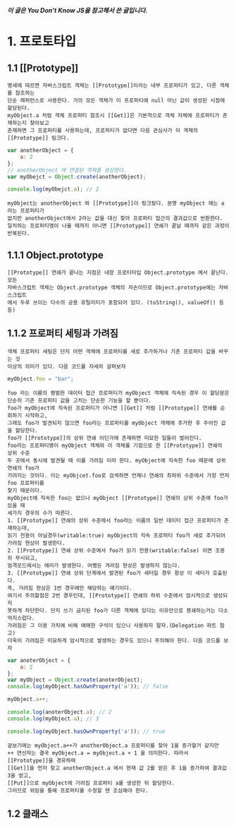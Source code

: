 ***이 글은 You Don't Know JS을 참고해서 쓴 글입니다.***
# 1. 프로토타입
## 1.1 [[Prototype]]
    명세에 따르면 자바스크립트 객체는 [[Prototype]]이라는 내부 프로퍼티가 있고, 다른 객체를 참조하는
    단순 래퍼런스로 사용한다. 거의 모든 객체가 이 프로퍼티에 null 아닌 값이 생성된 시점에 할당된다.
    myObject.a 처럼 객체 프로퍼티 참조시 [[Get]]은 기본적으로 객체 자체에 프로퍼티가 존재하는지 찾아보고
    존재하면 그 프로퍼티를 사용하는데, 프로퍼티가 없다면 다음 관심사가 이 객체의 [[Prototype]] 링크다.
```javascript
var anotherObject = {
    a: 2
};
// anotherObject 에 연결된 객체를 생성한다.
var myObejct = Object.create(anotherObject);

console.log(myObejct.a); // 2
```
    myObject는 anotherObject 와 [[Prototype]]이 링크됬다. 분명 myObject 에는 a 라는 프로퍼티가
    없지만 anotherObject에서 2라는 값을 대신 찾아 프로퍼티 접근의 결과값으로 반환한다.
    일치하는 프로퍼티명이 나올 때까지 아니면 [[Prototype]] 연쇄가 끝날 때까지 같은 과정이 반복된다.

## 1.1.1 Object.prototype
    [[Prototype]] 연쇄가 끝나는 지점은 내장 프로터타입 Object.prototype 에서 끝난다. 모든
    자바스크립트 객체는 Object.prototype 객체의 자손이므로 Object.prototype에는 자바스크립트
    에서 두루 쓰이는 다수의 공용 유틸리티가 포함되어 있다. (toString(), valueOf() 등등)

## 1.1.2 프로퍼티 세팅과 가려짐
    객체 프로퍼티 세팅은 단지 어떤 객체에 프로퍼티를 새로 추가하거나 기존 프로퍼티 값을 바꾸는 것
    이상의 의미가 있다. 다음 코드를 자세히 살펴보자 
```javascript
myObject.foo = "bar";
```
    foo 라는 이름의 평범한 데이터 접근 프로퍼티가 myObject 객체에 직속된 경우 이 할당문은
    단순히 기존 프로퍼티 값을 고치는 단순한 기능을 할 뿐이다.
    foo가 myObject에 직속된 프로퍼티가 아니면 [[Get]] 처럼 [[Prototype]] 연쇄를 순회하기 시작하고,
    그래도 foo가 발견되지 않으면 foo라는 프로퍼티를 myObject 객체에 추가한 후 주어진 값을 할당한다.
    foo가 [[Prototype]]의 상위 연쇄 어딘가에 존재하면 미묘한 일들이 벌어진다.
    foo라는 프로퍼티명이 myObject 객체와 이 객체를 기점으로 한 [[Prototype]] 연쇄의 상위 수준
    두 곳에서 동시에 발견될 때 이를 가려짐 이라 한다. myObject에 직속한 foo 때문에 상위 연쇄의 foo가
    가려지는 것이다. 이는 myObjcet.foo로 검색하면 언제나 연쇄의 최하위 수준에서 가장 먼저 foo 프로퍼티를
    찾기 때문이다.
    myObject에 직속한 foo는 없으나 myObject [[Prototype]] 연쇄의 상위 수준에 foo가 있을 때
    세가지 경우의 수가 따른다.
    1. [[Prototype]] 연쇄의 상위 수준에서 foo라는 이름의 일반 데이터 접근 프로퍼티가 존재하는데,
    읽기 전용이 아닐경우(writable:true) myObject의 직속 프로퍼티 foo가 새로 추가되어 가려짐 현상이 발생한다.
    2. [[Prototype]] 연쇄 상위 수준에서 foo가 읽기 전용(writable:false) 이면 조용히 무시되고,
    엄격모드에서는 에러가 발생한다. 어쨌든 겨라짐 현상은 발생하지 않는다.
    3. [[Prototype]] 연쇄 상위 단계에서 발견된 foo가 세터일 경우 항상 이 세터가 호출된다.
    즉, 가려짐 현상은 1번 경우에만 해당하는 얘기이다.
    여기서 주의할점은 2번 경우인데, [[Prototype]] 연쇄의 하위 수준에서 암시적으로 생성되지
    못하게 차단한다. 단지 쓰기 금지된 foo가 다른 객체에 있다는 이유만으로 봉쇄하는거는 다소 억지스럽다.
    가려짐은 그 이용 가치에 비해 애매한 구석이 있으니 사용하지 말자.(Delegation 파트 참고)
    더욱이 가려짐은 미묘하게 암시적으로 발생하는 경우도 있으니 주의해야 한다. 다음 코드를 보자
```javascript
var anoterObject = {
    a: 2
};
var myObject = Object.create(anoterObject);
console.log(myObject.hasOwnProperty('a')); // false

myObject.a++;

console.log(anoterObject.a); // 2
console.log(myObject.a); // 3

console.log(myObject.hasOwnProperty('a')); // true
```
    겉보기에는 myObject.a++가 anotherObject.a 프로퍼티를 찾아 1을 증가할거 같지만
    ++ 연산자는 결국 myObject.a = myObject.a + 1 을 의미한다. 따라서 [[Prototype]]을 경유하여
    [[Get]]을 먼저 찾고 anotherObject.a 에서 현재 값 2를 얻은 후 1을 증가하여 결과값 3을 얻고,
    [[Put]]으로 myObject에 가려짐 프로퍼티 a를 생성한 뒤 할당한다.
    그러므로 위임을 통해 프로퍼티를 수정할 땐 조심해야 한다.
    
## 1.2 클래스
    

    